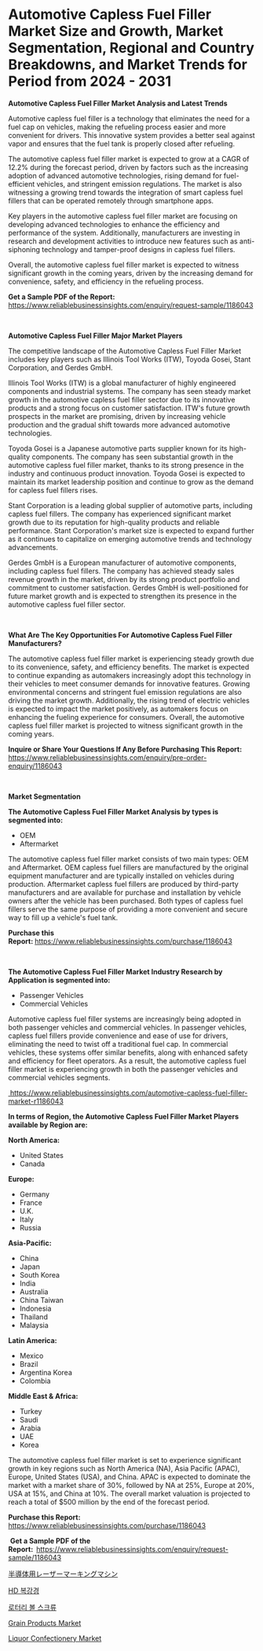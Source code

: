 <p><h1>Automotive Capless Fuel Filler Market Size and Growth, Market Segmentation, Regional and Country Breakdowns, and Market Trends for Period from 2024 -  2031</h1></p><p><strong>Automotive Capless Fuel Filler Market Analysis and Latest Trends</strong></p>
<p><p>Automotive capless fuel filler is a technology that eliminates the need for a fuel cap on vehicles, making the refueling process easier and more convenient for drivers. This innovative system provides a better seal against vapor and ensures that the fuel tank is properly closed after refueling.</p><p>The automotive capless fuel filler market is expected to grow at a CAGR of 12.2% during the forecast period, driven by factors such as the increasing adoption of advanced automotive technologies, rising demand for fuel-efficient vehicles, and stringent emission regulations. The market is also witnessing a growing trend towards the integration of smart capless fuel fillers that can be operated remotely through smartphone apps.</p><p>Key players in the automotive capless fuel filler market are focusing on developing advanced technologies to enhance the efficiency and performance of the system. Additionally, manufacturers are investing in research and development activities to introduce new features such as anti-siphoning technology and tamper-proof designs in capless fuel fillers.</p><p>Overall, the automotive capless fuel filler market is expected to witness significant growth in the coming years, driven by the increasing demand for convenience, safety, and efficiency in the refueling process.</p></p>
<p><strong>Get a Sample PDF of the Report:&nbsp;</strong> <a href="https://www.reliablebusinessinsights.com/enquiry/request-sample/1186043">https://www.reliablebusinessinsights.com/enquiry/request-sample/1186043</a></p>
<p>&nbsp;</p>
<p><strong>Automotive Capless Fuel Filler Major Market Players</strong></p>
<p><p>The competitive landscape of the Automotive Capless Fuel Filler Market includes key players such as Illinois Tool Works (ITW), Toyoda Gosei, Stant Corporation, and Gerdes GmbH. </p><p>Illinois Tool Works (ITW) is a global manufacturer of highly engineered components and industrial systems. The company has seen steady market growth in the automotive capless fuel filler sector due to its innovative products and a strong focus on customer satisfaction. ITW's future growth prospects in the market are promising, driven by increasing vehicle production and the gradual shift towards more advanced automotive technologies.</p><p>Toyoda Gosei is a Japanese automotive parts supplier known for its high-quality components. The company has seen substantial growth in the automotive capless fuel filler market, thanks to its strong presence in the industry and continuous product innovation. Toyoda Gosei is expected to maintain its market leadership position and continue to grow as the demand for capless fuel fillers rises.</p><p>Stant Corporation is a leading global supplier of automotive parts, including capless fuel fillers. The company has experienced significant market growth due to its reputation for high-quality products and reliable performance. Stant Corporation's market size is expected to expand further as it continues to capitalize on emerging automotive trends and technology advancements.</p><p>Gerdes GmbH is a European manufacturer of automotive components, including capless fuel fillers. The company has achieved steady sales revenue growth in the market, driven by its strong product portfolio and commitment to customer satisfaction. Gerdes GmbH is well-positioned for future market growth and is expected to strengthen its presence in the automotive capless fuel filler sector.</p></p>
<p>&nbsp;</p>
<p><strong>What Are The Key Opportunities For Automotive Capless Fuel Filler Manufacturers?</strong></p>
<p><p>The automotive capless fuel filler market is experiencing steady growth due to its convenience, safety, and efficiency benefits. The market is expected to continue expanding as automakers increasingly adopt this technology in their vehicles to meet consumer demands for innovative features. Growing environmental concerns and stringent fuel emission regulations are also driving the market growth. Additionally, the rising trend of electric vehicles is expected to impact the market positively, as automakers focus on enhancing the fueling experience for consumers. Overall, the automotive capless fuel filler market is projected to witness significant growth in the coming years.</p></p>
<p><strong>Inquire or Share Your Questions If Any Before Purchasing This Report:</strong> <a href="https://www.reliablebusinessinsights.com/enquiry/pre-order-enquiry/1186043">https://www.reliablebusinessinsights.com/enquiry/pre-order-enquiry/1186043</a></p>
<p>&nbsp;</p>
<p><strong>Market Segmentation</strong></p>
<p><strong>The Automotive Capless Fuel Filler Market Analysis by types is segmented into:</strong></p>
<p><ul><li>OEM</li><li>Aftermarket</li></ul></p>
<p><p>The automotive capless fuel filler market consists of two main types: OEM and Aftermarket. OEM capless fuel fillers are manufactured by the original equipment manufacturer and are typically installed on vehicles during production. Aftermarket capless fuel fillers are produced by third-party manufacturers and are available for purchase and installation by vehicle owners after the vehicle has been purchased. Both types of capless fuel fillers serve the same purpose of providing a more convenient and secure way to fill up a vehicle's fuel tank.</p></p>
<p><strong>Purchase this Report:&nbsp;</strong><a href="https://www.reliablebusinessinsights.com/purchase/1186043">https://www.reliablebusinessinsights.com/purchase/1186043</a></p>
<p>&nbsp;</p>
<p><strong>The Automotive Capless Fuel Filler Market Industry Research by Application is segmented into:</strong></p>
<p><ul><li>Passenger Vehicles</li><li>Commercial Vehicles</li></ul></p>
<p><p>Automotive capless fuel filler systems are increasingly being adopted in both passenger vehicles and commercial vehicles. In passenger vehicles, capless fuel fillers provide convenience and ease of use for drivers, eliminating the need to twist off a traditional fuel cap. In commercial vehicles, these systems offer similar benefits, along with enhanced safety and efficiency for fleet operators. As a result, the automotive capless fuel filler market is experiencing growth in both the passenger vehicles and commercial vehicles segments.</p></p>
<p><a href="https://www.reliablebusinessinsights.com/automotive-capless-fuel-filler-market-r1186043">&nbsp;https://www.reliablebusinessinsights.com/automotive-capless-fuel-filler-market-r1186043</a></p>
<p><strong>In terms of Region, the Automotive Capless Fuel Filler Market Players available by Region are:</strong></p>
<p>
    <p> <strong> North America: </strong>
        <ul>
            <li>United States</li>
            <li>Canada</li>
        </ul>
        </p> 
    <p> <strong> Europe: </strong>
        <ul>
            <li>Germany</li>
            <li>France</li>
            <li>U.K.</li>
            <li>Italy</li>
            <li>Russia</li>
        </ul>
        </p> 
    <p> <strong> Asia-Pacific: </strong>
        <ul>
            <li>China</li>
            <li>Japan</li>
            <li>South Korea</li>
            <li>India</li>
            <li>Australia</li>
            <li>China Taiwan</li>
            <li>Indonesia</li>
            <li>Thailand</li>
            <li>Malaysia</li>
        </ul>
        </p> 
    <p> <strong> Latin America: </strong>
        <ul>
            <li>Mexico</li>
            <li>Brazil</li>
            <li>Argentina Korea</li>
            <li>Colombia</li>
        </ul>
        </p> 
    <p> <strong> Middle East & Africa: </strong>
        <ul>
            <li>Turkey</li>
            <li>Saudi</li>
            <li>Arabia</li>
            <li>UAE</li>
            <li>Korea</li>
        </ul>
    </p>
    </p>
<p><p>The automotive capless fuel filler market is set to experience significant growth in key regions such as North America (NA), Asia Pacific (APAC), Europe, United States (USA), and China. APAC is expected to dominate the market with a market share of 30%, followed by NA at 25%, Europe at 20%, USA at 15%, and China at 10%. The overall market valuation is projected to reach a total of $500 million by the end of the forecast period.</p></p>
<p><strong>Purchase this Report: </strong><a href="https://www.reliablebusinessinsights.com/purchase/1186043">https://www.reliablebusinessinsights.com/purchase/1186043</a></p>
<p>&nbsp;<strong>Get a Sample PDF of the Report:&nbsp;&nbsp;</strong><a href="https://www.reliablebusinessinsights.com/enquiry/request-sample/1186043">https://www.reliablebusinessinsights.com/enquiry/request-sample/1186043</a></p>
<p><strong></strong></p>
<p><p><a href="https://github.com/hilmi-2a/Market-Research-Report-List-2/blob/main/6166915113106.md">半導体用レーザーマーキングマシン</a></p><p><a href="https://github.com/garnett961902/Market-Research-Report-List-1/blob/main/6011315110723.md">HD 복강경</a></p><p><a href="https://github.com/Madalyell456456/Market-Research-Report-List-2/blob/main/3656717110722.md">로터리 볼 스크류</a></p><p><a href="https://issuu.com/reportprime-2/docs/grain-products-market-size-2030.pptx">Grain Products Market</a></p><p><a href="https://issuu.com/reportprime-2/docs/liquor-confectionery-market-size-2030.pptx">Liquor Confectionery Market</a></p></p>